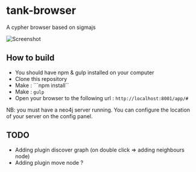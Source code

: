 # tank-browser

A cypher browser based on sigmajs

![Screenshot](http://www.bsimard.com/image?name=/Application/tank/screenshot.png)


## How to build

 * You should have npm & gulp installed on your computer
 * Clone this repository
 * Make : ```npm install``
 * Make : ```gulp```
 * Open your browser to the following url  : ```http://localhost:8001/app/#```
 
NB: you must have a neo4j server running. You can configure the location of your server on the config panel.

## TODO 

 * Adding plugin discover graph (on double click => adding neighbours node)
 * Adding plugin move node ?

